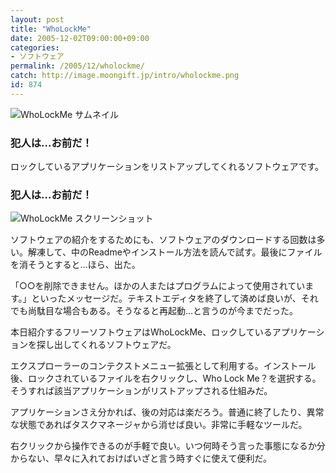 ```yaml
---
layout: post
title: "WhoLockMe"
date: 2005-12-02T09:00:00+09:00
categories:
- ソフトウェア
permalink: /2005/12/wholockme/
catch: http://image.moongift.jp/intro/wholockme.png
id: 874
---
```

 ![WhoLockMe サムネイル](http://image.moongift.jp/intro/wholockme.s.png "WhoLockMe サムネイル")
  

### 犯人は…お前だ！
  
ロックしているアプリケーションをリストアップしてくれるソフトウェアです。  
<!--more-->  

### 犯人は…お前だ！
  

![WhoLockMe スクリーンショット](http://image.moongift.jp/intro/wholockme.png "WhoLockMe スクリーンショット")

  

ソフトウェアの紹介をするためにも、ソフトウェアのダウンロードする回数は多い。解凍して、中のReadmeやインストール方法を読んで試す。最後にファイルを消そうとすると…ほら、出た。

  

「○○を削除できません。ほかの人またはプログラムによって使用されています。」といったメッセージだ。テキストエディタを終了して済めば良いが、それでも尚駄目な場合もある。そうなると再起動…と言うのが今までだった。

  

本日紹介するフリーソフトウェアはWhoLockMe、ロックしているアプリケーションを探し出してくれるソフトウェアだ。

  

エクスプローラーのコンテクストメニュー拡張として利用する。インストール後、ロックされているファイルを右クリックし、Who Lock Me？を選択する。そうすれば該当アプリケーションがリストアップされる仕組みだ。

  

アプリケーションさえ分かれば、後の対応は楽だろう。普通に終了したり、異常な状態であればタスクマネージャから消せば良い。非常に手軽なツールだ。

  

右クリックから操作できるのが手軽で良い。いつ何時そう言った事態になるか分からない、早々に入れておけばいざと言う時すぐに使えて便利だ。

